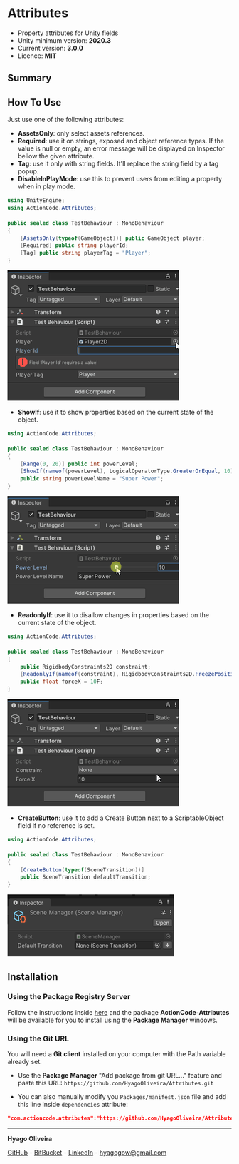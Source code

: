 # Attributes

* Property attributes for Unity fields
* Unity minimum version: **2020.3**
* Current version: **3.0.0**
* Licence: **MIT**

## Summary

## How To Use

Just use one of the following attributes:

* **AssetsOnly**: only select assets references.
* **Required**: use it on strings, exposed and object reference types. If the value is null or empty, an error message will be displayed on Inspector bellow the given attribute.
* **Tag**: use it only with string fields. It'll replace the string field by a tag popup.
* **DisableInPlayMode**: use this to prevent users from editing a property when in play mode.

```csharp
using UnityEngine;
using ActionCode.Attributes;

public sealed class TestBehaviour : MonoBehaviour
{
    [AssetsOnly(typeof(GameObject))] public GameObject player;
    [Required] public string playerId;
    [Tag] public string playerTag = "Player";
}
```

![Attributes](/Documentation~/attributes-simple.gif)

* **ShowIf**: use it to show properties based on the current state of the object.

```csharp
using ActionCode.Attributes;

public sealed class TestBehaviour : MonoBehaviour
{
    [Range(0, 20)] public int powerLevel;
    [ShowIf(nameof(powerLevel), LogicalOperatorType.GreaterOrEqual, 10)]
    public string powerLevelName = "Super Power";
}
```

![Show If Attribute Showcase](/Documentation~/attributes-show-if.gif)

* **ReadonlyIf**: use it to disallow changes in properties based on the current state of the object.

```csharp
using ActionCode.Attributes;

public sealed class TestBehaviour : MonoBehaviour
{
    public RigidbodyConstraints2D constraint;
    [ReadonlyIf(nameof(constraint), RigidbodyConstraints2D.FreezePositionX)]
    public float forceX = 10F;
}
```

![Readonly If Attribute Showcase](/Documentation~/attributes-readonly-if.gif)

* **CreateButton**: use it to add a Create Button next to a ScriptableObject field if no reference is set.

```csharp
using ActionCode.Attributes;

public sealed class TestBehaviour : MonoBehaviour
{
    [CreateButton(typeof(SceneTransition))]
    public SceneTransition defaultTransition;
}
```

![Create Button Attribute Showcase](/Documentation~/attributes-create-button.png)


## Installation

### Using the Package Registry Server

Follow the instructions inside [here](https://cutt.ly/ukvj1c8) and the package **ActionCode-Attributes** will be available for you to install using the **Package Manager** windows.

### Using the Git URL

You will need a **Git client** installed on your computer with the Path variable already set. 

- Use the **Package Manager** "Add package from git URL..." feature and paste this URL: `https://github.com/HyagoOliveira/Attributes.git`

- You can also manually modify you `Packages/manifest.json` file and add this line inside `dependencies` attribute: 

```json
"com.actioncode.attributes":"https://github.com/HyagoOliveira/Attributes.git"
```
---

**Hyago Oliveira**

[GitHub](https://github.com/HyagoOliveira) -
[BitBucket](https://bitbucket.org/HyagoGow/) -
[LinkedIn](https://www.linkedin.com/in/hyago-oliveira/) -
<hyagogow@gmail.com>
